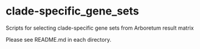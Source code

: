 # clade-specific_gene_sets

Scripts for selecting clade-specific gene sets from Arboretum result matrix

Please see README.md in each directory.
